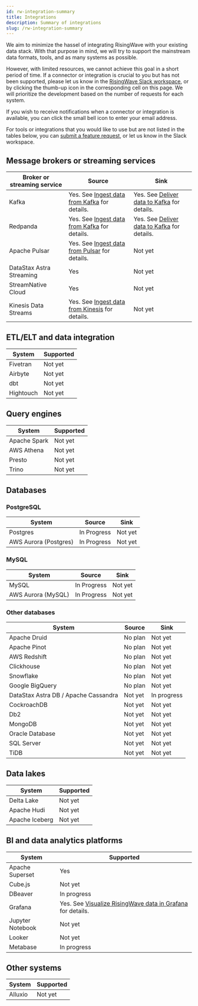 ```yaml
---
id: rw-integration-summary
title: Integrations
description: Summary of integrations
slug: /rw-integration-summary
---
```


We aim to minimize the hassel of integrating RisingWave with your existing data stack. With that purpose in mind, we will try to support the mainstream data formats, tools, and as many systems as possible. 

However, with limited resources, we cannot achieve this goal in a short period of time. If a connector or integration is crucial to you but has not been supported, please let us know in the [RisingWave Slack workspace](https://join.slack.com/t/risingwave-community/shared_invite/zt-1aqqe7jj7-dCvl81cNgNOIq0hoRZbJkw), or by clicking the thumb-up icon in the corresponding cell on this page. We will prioritize the development based on the number of requests for each system. 

If you wish to receive notifications when a connector or integration is available, you can click the small bell icon to enter your email address.

For tools or integrations that you would like to use but are not listed in the tables below, you can [submit a feature request](https://github.com/risingwavelabs/risingwave/issues/new?assignees=&labels=type%2Ffeature&template=feature_request.yml), or let us know in the Slack workspace.


## Message brokers or streaming services

|Broker or streaming service| Source | Sink |
|---|---|---|
|Kafka | Yes. See [Ingest data from Kafka](../docs/sql/create-source/create-source-kafka-redpanda.md) for details. | Yes. See [Deliver data to Kafka](../docs/sql/commands/sql-create-sink.md) for details.| |
|Redpanda | Yes. See [Ingest data from Kafka](../docs/sql/create-source/create-source-kafka-redpanda.md) for details. |Yes. See [Deliver data to Kafka](../docs/sql/commands/sql-create-sink.md) for details.|
|Apache Pulsar|Yes. See [Ingest data from Pulsar](../docs/sql/create-source/create-source-pulsar.md) for details. | Not yet <voteNotify note="pulsar_sink" />|
|DataStax Astra Streaming| Yes | Not yet <voteNotify note="astra_streaming_sink" />|
|StreamNative Cloud| Yes| Not yet <voteNotify note="streamnative_cloud_sink" />|
|Kinesis Data Streams|Yes. See [Ingest data from Kinesis](../docs/sql/create-source/create-source-kinesis.md) for details.|Not yet <voteNotify note="kinesis_sink" />|

## ETL/ELT and data integration

|System | Supported |
|--|---|
|Fivetran| Not yet <voteNotify note="fivetran" /> |
|Airbyte | Not yet  <voteNotify note="airbyte" /> |
|dbt| Not yet <voteNotify note="dbt" />|
|Hightouch| Not yet <voteNotify note="hightouch" />|

## Query engines

|System | Supported |
|---|---|
|Apache Spark| Not yet <voteNotify note="spark" />|
|AWS Athena| Not yet <voteNotify note="athena" />|
|Presto|Not yet <voteNotify note="presto" />|
|Trino| Not yet <voteNotify note="trino" />|

## Databases

### PostgreSQL

|System | Source | Sink |
|---|---|----|
|Postgres| In Progress | Not yet <voteNotify note="pg_sink" />|
|AWS Aurora (Postgres)| In Progress |Not yet <voteNotify note="aurora_pg_sink" />|

### MySQL

|System | Source | Sink |
|---|---|----|
|MySQL | In Progress| Not yet <voteNotify note="mysql_sink" />|
|AWS Aurora (MySQL)|In Progress| Not yet <voteNotify note="aurora_mysql_sink" /> |

### Other databases

|System | Source |Sink |
|---|---|---|
|Apache Druid| No plan| Not yet <voteNotify note="druid_sink" /> |
|Apache Pinot| No plan|Not yet <voteNotify note="pinot_sink" />|
|AWS Redshift| No plan|Not yet <voteNotify note="redshift_sink" />|
|Clickhouse|No plan |Not yet <voteNotify note="clickhouse_sink" />|
|Snowflake| No plan|Not yet <voteNotify note="snowflake_sink" />|
|Google BigQuery| No plan |Not yet <voteNotify note="bigquery_sink" />|
|DataStax Astra DB / Apache Cassandra| Not yet <voteNotify note="cassandra_source" /> |In progress |
|CockroachDB| Not yet <voteNotify note="cockroachdb_source" />|Not yet <voteNotify note="cockroachdb_sink" /> |
|Db2| Not yet <voteNotify note="db2_source" />|Not yet <voteNotify note="db2_sink" /> |
|MongoDB| Not yet <voteNotify note="mongodb_source" />|Not yet <voteNotify note="mongodb_sink" /> |
|Oracle Database| Not yet <voteNotify note="oracle_source" />|Not yet <voteNotify note="oracle_sink" /> |
|SQL Server| Not yet <voteNotify note="sql_server_source" />|Not yet <voteNotify note="sql_server_sink" /> |
|TiDB| Not yet <voteNotify note="tidb_source" />|Not yet <voteNotify note="tidb_sink" /> |

## Data lakes

|System | Supported |
|---|---|
|Delta Lake| Not yet <voteNotify note="deltalake" />|
|Apache Hudi| Not yet <voteNotify note="hudi" />|
|Apache Iceberg| Not yet <voteNotify note="iceberg" />|

## BI and data analytics platforms

|System | Supported |
|---|---|
|Apache Superset| Yes |
|Cube.js|Not yet <voteNotify note="cubejs" />|
|DBeaver| In progress|
|Grafana| Yes. See [Visualize RisingWave data in Grafana](./guides/grafana-integration.md) for details.|
|Jupyter Notebook| Not yet <voteNotify note="jupyter" />|
|Looker| Not yet <voteNotify note="looker" /> |
|Metabase | In progress|


## Other systems

|System | Supported |
|---|---|
|Alluxio|Not yet <voteNotify note="alluxio" />|
